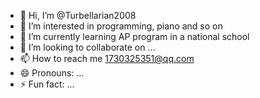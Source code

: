 - 👋 Hi, I’m @Turbellarian2008
- 👀 I’m interested in programming, piano and so on
- 🌱 I’m currently learning AP program in a national school
- 💞️ I’m looking to collaborate on ...
- 📫 How to reach me 1730325351@qq.com
- 😄 Pronouns: ...
- ⚡ Fun fact: ...

<!---
Turbellarian2008/Turbellarian2008 is a ✨ special ✨ repository because its `README.md` (this file) appears on your GitHub profile.
You can click the Preview link to take a look at your changes.
--->
